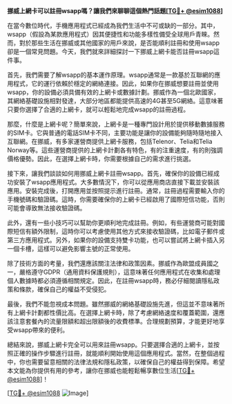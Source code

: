 **挪威上網卡可以註冊wsapp嗎？讓我們來聊聊這個熱門話題[[TG💪+ @esim1088](https://t.me/s/esim1088)]**

在當今數位時代，手機應用程式已經成為我們生活中不可或缺的一部分。其中，wsapp（假設為某款應用程式）因其便捷性和功能多樣性備受全球用戶青睞。然而，對於那些生活在挪威或其他國家的用戶來說，是否能順利註冊和使用wsapp卻是一個常見問題。今天，我們就來詳細探討一下挪威上網卡能否註冊wsapp這件事。

首先，我們需要了解wsapp的基本運作原理。wsapp通常是一款基於互聯網的應用程式，它的運行依賴於穩定的網絡連接。因此，如果你在挪威想要註冊並使用wsapp，你的設備必須具備有效的上網卡或數據計劃。挪威作為一個北歐國家，其網絡基礎設施相對發達，大部分地區都能提供高速的4G甚至5G網絡。這意味著只要你選擇了合適的上網卡，就可以輕鬆地完成wsapp的註冊過程。

那麼，什麼是上網卡呢？簡單來說，上網卡是一種專門設計用於提供移動數據服務的SIM卡。它與普通的電話SIM卡不同，主要功能是讓你的設備能夠隨時隨地接入互聯網。在挪威，有多家運營商提供上網卡服務，包括Telenor、Telia和Telia Norway等。這些運營商提供的上網卡計劃各有特色，有的注重速度，有的則強調價格優勢。因此，在選擇上網卡時，你需要根據自己的需求進行挑選。

接下來，讓我們談談如何用挪威上網卡註冊wsapp。首先，確保你的設備已經成功安裝了wsapp應用程式。大多數情況下，你可以從應用商店直接下載並安裝該應用。安裝完成後，打開應用並按照提示進行註冊。通常，註冊過程需要輸入你的手機號碼和驗證碼。這時，你需要確保你的上網卡已經啟用了國際短信功能，否則可能會導致無法接收驗證碼。

此外，還有一些小技巧可以幫助你更順利地完成註冊。例如，有些運營商可能對國際短信有額外限制，這時你可以考慮使用其他方式來接收驗證碼，比如電子郵件或第三方應用程式。另外，如果你的設備支持雙卡功能，也可以嘗試將上網卡插入另一個卡槽，這樣可以避免影響主號的正常使用。

除了技術方面的考量，我們還應該關注法律和政策因素。挪威作為歐盟成員國之一，嚴格遵守GDPR（通用資料保護規則），這意味著任何應用程式在收集和處理個人數據時都必須遵循相關規定。因此，在註冊wsapp時，務必仔細閱讀隱私政策和條款，確保自己的權益不受侵犯。

最後，我們不能忽視成本問題。雖然挪威的網絡基礎設施先進，但這並不意味著所有上網卡計劃都性價比高。在選擇上網卡時，除了考慮網絡速度和覆蓋範圍，還應該注意套餐內的流量限額和超出限額後的收費標準。合理規劃預算，才能更好地享受wsapp帶來的便利。

總結來說，挪威上網卡完全可以用來註冊wsapp。只要選擇合適的上網卡，並按照正確的操作步驟進行註冊，就能順利開始使用這個應用程式。當然，在整個過程中，你也需要留意相關的法律法規和隱私政策，以確保自己的權益得到保障。希望本文能為你提供有用的參考，讓你在挪威也能輕鬆暢享數位生活[[TG💪+ @esim1088](https://t.me/s/esim1088)]！

[[TG💪+ @esim1088](https://t.me/s/esim1088) ![Image](https://i.postimg.cc/4NQfJmqS/Snipaste-2025-05-13-00-14-12.png)]